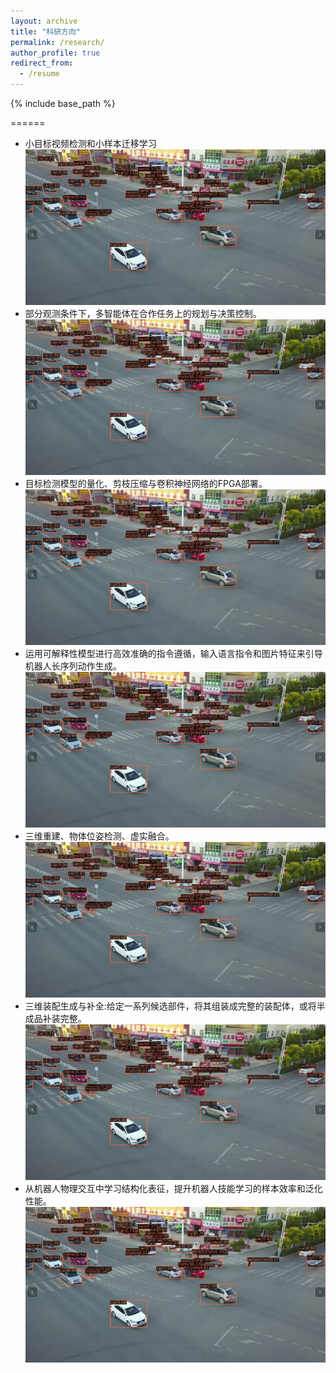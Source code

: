 ```yaml
---
layout: archive
title: "科研方向"
permalink: /research/
author_profile: true
redirect_from:
  - /resume
---
```


{% include base_path %}


======
* 小目标视频检测和小样本迁移学习  
  ![pic1](../images/小目标视频检测.png)
* 部分观测条件下，多智能体在合作任务上的规划与决策控制。  
  ![pic2](../images/小目标视频检测.png)
* 目标检测模型的量化、剪枝压缩与卷积神经网络的FPGA部署。  
  ![pic3](../images/小目标视频检测.png)
* 运用可解释性模型进行高效准确的指令遵循，输入语言指令和图片特征来引导机器人长序列动作生成。  
  ![pic4](../images/小目标视频检测.png)
* 三维重建、物体位姿检测、虚实融合。  
  ![pic5](../images/小目标视频检测.png)
* 三维装配生成与补全:给定一系列候选部件，将其组装成完整的装配体，或将半成品补装完整。  
  ![pic6](../images/小目标视频检测.png)
* 从机器人物理交互中学习结构化表征，提升机器人技能学习的样本效率和泛化性能。  
  ![pic7](../images/小目标视频检测.png)

